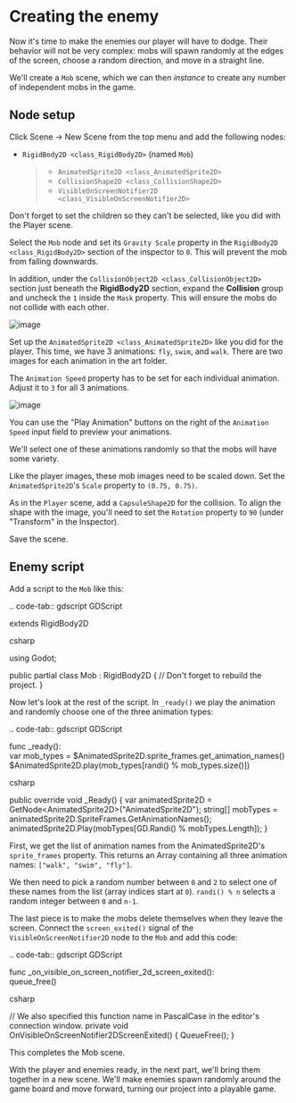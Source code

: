 # Creating the enemy

Now it's time to make the enemies our player will have to dodge. Their
behavior will not be very complex: mobs will spawn randomly at the edges
of the screen, choose a random direction, and move in a straight line.

We'll create a `Mob` scene, which we can then *instance* to create any
number of independent mobs in the game.

## Node setup

Click Scene -&gt; New Scene from the top menu and add the following
nodes:

-   `RigidBody2D <class_RigidBody2D>` (named `Mob`)

    > -   `AnimatedSprite2D <class_AnimatedSprite2D>`
    > -   `CollisionShape2D <class_CollisionShape2D>`
    > -   `VisibleOnScreenNotifier2D <class_VisibleOnScreenNotifier2D>`

Don't forget to set the children so they can't be selected, like you did
with the Player scene.

Select the `Mob` node and set its `Gravity Scale` property in the
`RigidBody2D <class_RigidBody2D>` section of the inspector to `0`. This
will prevent the mob from falling downwards.

In addition, under the `CollisionObject2D <class_CollisionObject2D>`
section just beneath the **RigidBody2D** section, expand the
**Collision** group and uncheck the `1` inside the `Mask` property. This
will ensure the mobs do not collide with each other.

![image](img/set_collision_mask.webp)

Set up the `AnimatedSprite2D <class_AnimatedSprite2D>` like you did for
the player. This time, we have 3 animations: `fly`, `swim`, and `walk`.
There are two images for each animation in the art folder.

The `Animation Speed` property has to be set for each individual
animation. Adjust it to `3` for all 3 animations.

![image](img/mob_animations.webp)

You can use the "Play Animation" buttons on the right of the
`Animation Speed` input field to preview your animations.

We'll select one of these animations randomly so that the mobs will have
some variety.

Like the player images, these mob images need to be scaled down. Set the
`AnimatedSprite2D`'s `Scale` property to `(0.75, 0.75)`.

As in the `Player` scene, add a `CapsuleShape2D` for the collision. To
align the shape with the image, you'll need to set the `Rotation`
property to `90` (under "Transform" in the Inspector).

Save the scene.

## Enemy script

Add a script to the `Mob` like this:

.. code-tab:: gdscript GDScript

extends RigidBody2D

csharp

using Godot;

public partial class Mob : RigidBody2D { // Don't forget to rebuild the
project. }

Now let's look at the rest of the script. In `_ready()` we play the
animation and randomly choose one of the three animation types:

.. code-tab:: gdscript GDScript

func \_ready():  
var mob\_types =
$AnimatedSprite2D.sprite\_frames.get\_animation\_names()
$AnimatedSprite2D.play(mob\_types\[randi() % mob\_types.size()\])

csharp

public override void \_Ready() { var animatedSprite2D =
GetNode&lt;AnimatedSprite2D&gt;("AnimatedSprite2D"); string\[\] mobTypes
= animatedSprite2D.SpriteFrames.GetAnimationNames();
animatedSprite2D.Play(mobTypes\[GD.Randi() % mobTypes.Length\]); }

First, we get the list of animation names from the AnimatedSprite2D's
`sprite_frames` property. This returns an Array containing all three
animation names: `["walk", "swim", "fly"]`.

We then need to pick a random number between `0` and `2` to select one
of these names from the list (array indices start at `0`). `randi() % n`
selects a random integer between `0` and `n-1`.

The last piece is to make the mobs delete themselves when they leave the
screen. Connect the `screen_exited()` signal of the
`VisibleOnScreenNotifier2D` node to the `Mob` and add this code:

.. code-tab:: gdscript GDScript

func \_on\_visible\_on\_screen\_notifier\_2d\_screen\_exited():  
queue\_free()

csharp

// We also specified this function name in PascalCase in the editor's
connection window. private void
OnVisibleOnScreenNotifier2DScreenExited() { QueueFree(); }

This completes the <span class="title-ref">Mob</span> scene.

With the player and enemies ready, in the next part, we'll bring them
together in a new scene. We'll make enemies spawn randomly around the
game board and move forward, turning our project into a playable game.
